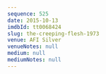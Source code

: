 ```yaml
---
sequence: 525
date: 2015-10-13
imdbId: tt0068424
slug: the-creeping-flesh-1973
venue: AFI Silver
venueNotes: null
medium: null
mediumNotes: null
---
```

